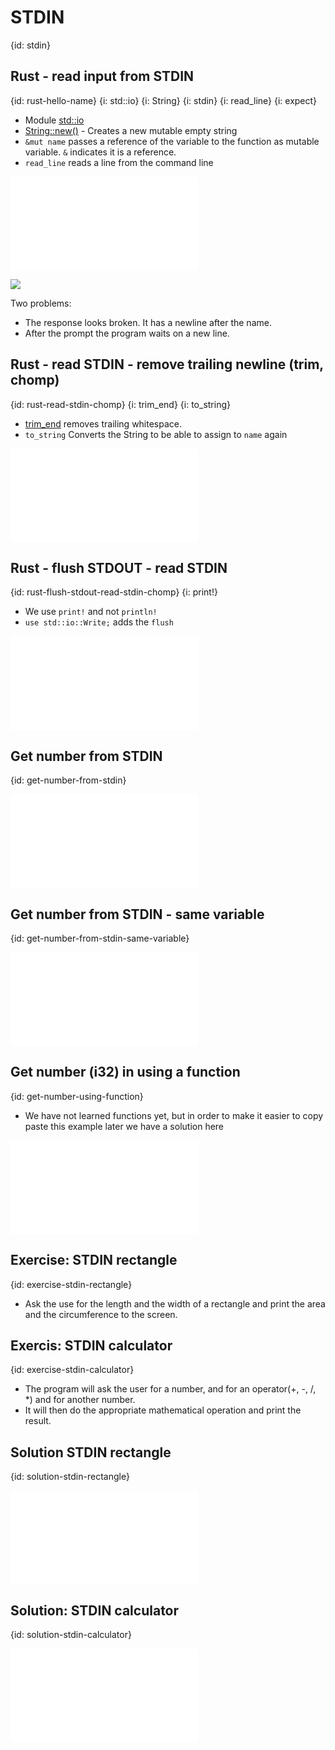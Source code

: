 # STDIN
{id: stdin}

## Rust - read input from STDIN
{id: rust-hello-name}
{i: std::io}
{i: String}
{i: stdin}
{i: read_line}
{i: expect}

* Module [std::io](https://doc.rust-lang.org/std/io/)
* [String::new()](https://doc.rust-lang.org/std/string/struct.String.html#method.new) - Creates a new mutable empty string
* `&mut name` passes a reference of the variable to the function as mutable variable. `&` indicates it is a reference.
* `read_line` reads a line from the command line

![](examples/stdin/hello-name/src/main.rs)

![](examples/stdin/hello-name/out.out)

Two problems:
* The response looks broken. It has a newline after the name.
* After the prompt the program waits on a new line.

## Rust - read STDIN - remove trailing newline (trim, chomp)
{id: rust-read-stdin-chomp}
{i: trim_end}
{i: to_string}

* [trim_end](https://doc.rust-lang.org/std/string/struct.String.html#method.trim_end) removes trailing whitespace.
* `to_string` Converts the String to be able to assign to `name` again

![](examples/stdin/hello-name-chomp/src/main.rs)

## Rust - flush STDOUT - read STDIN
{id: rust-flush-stdout-read-stdin-chomp}
{i: print!}

* We use `print!` and not `println!`
* `use std::io::Write;` adds the `flush`

![](examples/stdin/hello-name-chomp-flush/src/main.rs)

## Get number from STDIN
{id: get-number-from-stdin}

![](examples/stdin/get-number-from-stdin/src/main.rs)

## Get number from STDIN - same variable
{id: get-number-from-stdin-same-variable}

![](examples/stdin/get-number-from-stdin-same-variable/src/main.rs)

## Get number (i32) in using a function
{id: get-number-using-function}

* We have not learned functions yet, but in order to make it easier to copy paste this example later we have a solution here

![](examples/stdin/get-number-function/src/main.rs)

## Exercise: STDIN rectangle
{id: exercise-stdin-rectangle}

* Ask the use for the length and the width of a rectangle and print the area and the circumference to the screen.

## Exercis: STDIN calculator
{id: exercise-stdin-calculator}

* The program will ask the user for a number, and for an operator(+, -, /, *) and for another number.
* It will then do the appropriate mathematical operation and print the result.

## Solution STDIN rectangle
{id: solution-stdin-rectangle}

![](examples/stdin/rectangle/src/main.rs)

## Solution: STDIN calculator
{id: solution-stdin-calculator}

![](examples/stdin/calc-stdin/src/main.rs)

